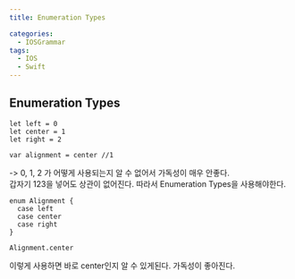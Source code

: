 ```yaml
---
title: Enumeration Types

categories:
  - IOSGrammar
tags:
  - IOS
  - Swift
---
```


## Enumeration Types

~~~
let left = 0 
let center = 1
let right = 2

var alignment = center //1
~~~
-> 0, 1, 2 가 어떻게 사용되는지 알 수 없어서 가독성이 매우 안좋다.  
갑자기 123을 넣어도 상관이 없어진다. 따라서 Enumeration Types을 사용해야한다.  

~~~
enum Alignment {
  case left
  case center
  case right
}

Alignment.center
~~~
이렇게 사용하면 바로 center인지 알 수 있게된다. 가독성이 좋아진다.
